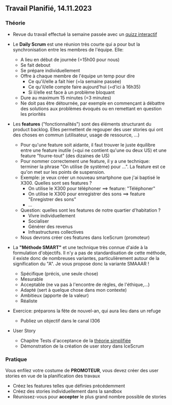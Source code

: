 ## Travail Planifié, 14.11.2023

### Théorie 

- Revue du travail effectué la semaine passée avec un [quizz interactif](https://forms.office.com/e/x7KyYm5RMt)

- Le **Daily Scrum** est une réunion très courte qui a pour but la synchronisation entre les membres de l'équipe. Elle:
  - A lieu en début de journée (=15h00 pour nous)
  - Se fait debout
  - Se prépare individuellement
  - Offre à chaque membre de l'équipe un temp pour dire
    - Ce qu'il/elle a fait hier (=la semaine passée)
    - Ce qu'il/elle compte faire aujourd'hui (=d'ici à 16h35)
    - Si il/elle est face à un problème bloquant
  - Dure au maximum 15 minutes (=3 minutes)
  - Ne doit pas être détournée, par exemple en commençant à débattre des solutions aux problèmes évoqués ou en remettant en question les priorités

- Les **features** ("fonctionnalités") sont des éléments structurant du product backlog. Elles permettent de regouper des user stories qui ont des choses en commun (utilisateur, usage de ressource, ...)
  - Pour qu'une feature soit aidante, il faut trouver le juste équilibre entre une feature inutile (=qui ne contient qu'une ou deux US) et une feature "fourre-tout" (des dizaines de US)
  - Pour nommer correctement une feature, il y a une technique: terminer la phrase "On utilise (le système) pour ...". La feature est ce qu'on met sur les points de suspension.
  - Exemple: je veux créer un nouveau smartphone que j'ai baptisé le X300. Quelles sont ses features ?
      - On utilise le X300 pour téléphoner  ==> feature: "Téléphoner"
      - On utilise le X300 pour enregistrer des sons  ==>  feature "Enregistrer des sons"
      - ...
  - Question: quelles sont les features de notre quartier d'habitation ? 
      - Vivre individuellement
      - Socialiser
      - Générer des revenus
      - Infrastructures collectives
  - Nous devrons créer ces features dans IceScrum (promoteur)

- La **"Méthode SMART"** et une technique très connue d'aide à la formulation d'objectifs. Il n'y a pas de standardisation de cette méthode, il existe donc de nombreuses variantes, particulièrement autour de la signification du "A". Je vous propose donc la variante SMAAAR !
  - Spécifique (précis, une seule chose)
  - Mesurable
  - Acceptable (ne va pas à l'encontre de règles, de l'éthique,...)
  - Adapté (sert à quelque chose dans mon contexte)
  - Ambitieux (apporte de la valeur)
  - Réaliste

- Exercice: préparons la fête de nouvel-an, qui aura lieu dans un refuge
  - Publiez un objectif dans le canal I306

- User Story
    - Chapitre Tests d'acceptance de la [théorie simplifiée](../Supports/User%20Stories.pdf)
    - Démonstration de la création de user story dans IceScrum

### Pratique 

Vous enfilez votre costume de **PROMOTEUR**, vous devez créer des user stories en vue de la planification des travaux

- Créez les features telles que définies précédemment
- Créez des stories individuellement dans la sandbox
- Réunissez-vous pour **accepter** le plus grand nombre possible de stories
